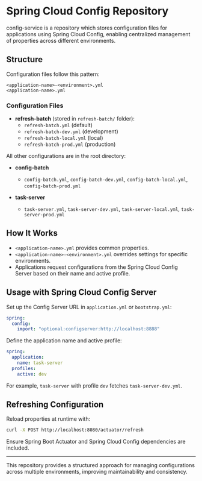 # Spring Cloud Config Repository

config-service is a repository which stores configuration files for applications using Spring Cloud Config, enabling centralized management of properties across different environments.

## Structure

Configuration files follow this pattern:

```
<application-name>-<environment>.yml
<application-name>.yml
```

### Configuration Files

- **refresh-batch** (stored in `refresh-batch/` folder):
    - `refresh-batch.yml` (default)
    - `refresh-batch-dev.yml` (development)
    - `refresh-batch-local.yml` (local)
    - `refresh-batch-prod.yml` (production)

All other configurations are in the root directory:

- **config-batch**

    - `config-batch.yml`, `config-batch-dev.yml`, `config-batch-local.yml`, `config-batch-prod.yml`

- **task-server**

    - `task-server.yml`, `task-server-dev.yml`, `task-server-local.yml`, `task-server-prod.yml`

## How It Works

- `<application-name>.yml` provides common properties.
- `<application-name>-<environment>.yml` overrides settings for specific environments.
- Applications request configurations from the Spring Cloud Config Server based on their name and active profile.

## Usage with Spring Cloud Config Server

Set up the Config Server URL in `application.yml` or `bootstrap.yml`:

```yaml
spring:
  config:
    import: "optional:configserver:http://localhost:8888"
```

Define the application name and active profile:

```yaml
spring:
  application:
    name: task-server
  profiles:
    active: dev
```

For example, `task-server` with profile `dev` fetches `task-server-dev.yml`.

## Refreshing Configuration

Reload properties at runtime with:

```sh
curl -X POST http://localhost:8080/actuator/refresh
```

Ensure Spring Boot Actuator and Spring Cloud Config dependencies are included.

---

This repository provides a structured approach for managing configurations across multiple environments, improving maintainability and consistency.

